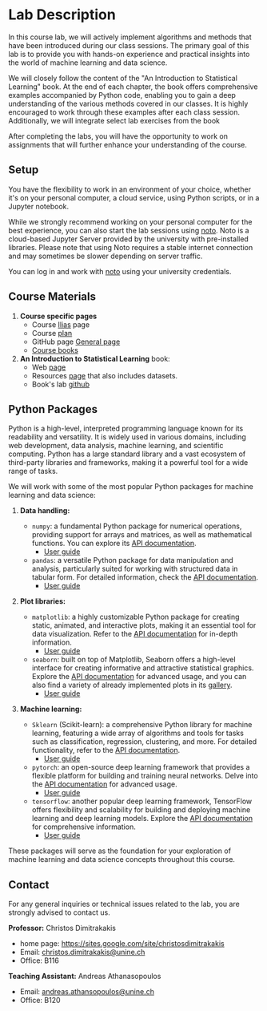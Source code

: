 # Lab Description

In this course lab, we will actively implement algorithms and methods that have been introduced during our class
sessions. The primary goal of this lab is to provide you with hands-on experience and practical insights into the world
of machine learning and data science.

We will closely follow the content of the "An Introduction to Statistical Learning" book. At the end of each chapter,
the book offers comprehensive examples accompanied by Python code, enabling you to gain a deep understanding of the
various methods covered in our classes. It is highly encouraged to work through these examples after each class session.
Additionally, we will integrate select lab exercises from the book

After completing the labs, you will have the opportunity to work on assignments that will further enhance your
understanding of the course.

## Setup

You have the flexibility to work in an environment of your choice, whether it's on your personal computer, a cloud
service, using Python scripts, or in a Jupyter notebook.

While we strongly recommend working on your personal computer for the best experience, you can also start the lab
sessions
using [noto](https://www.epfl.ch/education/educational-initiatives/jupyter-notebooks-for-education/one-click-access-to-jupyter-notebooks-online-with-noto/).
Noto is a cloud-based Jupyter Server provided by the university with pre-installed libraries. Please note that using
Noto requires a stable internet connection and may sometimes be slower depending on server traffic.

You can log in and work with [noto](https://noto.epfl.ch/hub/login?next=%2Fhub%2F) using your university credentials.

## Course Materials
1. **Course specific pages**
    - Course [Ilias](https://ilias.unibe.ch/goto_ilias3_unibe_crs_2793354.html) page
    - Course [plan](https://github.com/olethrosdc/machine-learning-MSc/blob/main/plan.org)
    - GitHub page [General page](https://github.com/olethrosdc/machine-learning-MSc)
    - [Course books](https://ilias.unibe.ch/ilias.php?baseClass=ilLinkResourceHandlerGUI&ref_id=2830196&cmd=)
2. **An Introduction to Statistical Learning** book:
    - Web [page](https://www.statlearning.com/)
    - Resources [page](https://www.statlearning.com/resources-python) that also includes datasets.
    - Book's lab [github](https://github.com/intro-stat-learning/ISLP_labs/tree/stable)

## Python Packages

Python is a high-level, interpreted programming language known for its readability and versatility. It is widely used in
various domains, including web development, data analysis, machine learning, and scientific computing. Python has a
large standard library and a vast ecosystem of third-party libraries and frameworks, making it a powerful tool for a
wide range of tasks.

We will work with some of the most popular Python packages for machine learning and data science:

1. **Data handling:**
    - `numpy`: a fundamental Python package for numerical operations, providing support for arrays and matrices, as well
      as mathematical functions. You can explore
      its [API documentation](https://numpy.org/doc/stable/reference/index.html).
        - [User guide](https://numpy.org/doc/stable/user/index.html)
    - `pandas`: a versatile Python package for data manipulation and analysis, particularly suited for working with
      structured data in tabular form. For detailed information, check
      the [API documentation](https://pandas.pydata.org/pandas-docs/stable/reference/index.html).
        - [User guide](https://pandas.pydata.org/docs/user_guide/index.html)

2. **Plot libraries:**
    - `matplotlib`: a highly customizable Python package for creating static, animated, and interactive plots, making it
      an essential tool for data visualization. Refer to
      the [API documentation](https://matplotlib.org/stable/contents.html) for in-depth information.
        - [User guide](https://matplotlib.org/stable/users/explain/quick_start.html)
    - `seaborn`: built on top of Matplotlib, Seaborn offers a high-level interface for creating informative and
      attractive statistical graphics. Explore the [API documentation](https://seaborn.pydata.org/api.html) for advanced
      usage, and you can also find a variety of already implemented plots in
      its [gallery](https://seaborn.pydata.org/examples/index.html).
        - [User guide](https://seaborn.pydata.org/tutorial/introduction.html)

3. **Machine learning:**
    - `Sklearn` (Scikit-learn): a comprehensive Python library for machine learning, featuring a wide array of
      algorithms and tools for tasks such as classification, regression, clustering, and more. For detailed
      functionality, refer to the [API documentation](https://scikit-learn.org/stable/modules/classes.html).
        - [User guide](https://scikit-learn.org/stable/user_guide.html)
    - `pytorch`: an open-source deep learning framework that provides a flexible platform for building and training
      neural networks. Delve into the [API documentation](https://pytorch.org/docs/stable/index.html) for advanced
      usage.
        - [User guide](https://pytorch.org/tutorials/beginner/basics/quickstart_tutorial.html)
    - `tensorflow`: another popular deep learning framework, TensorFlow offers flexibility and scalability for building
      and deploying machine learning and deep learning models. Explore
      the [API documentation](https://www.tensorflow.org/api_docs/python/tf) for comprehensive information.
        - [User guide](https://www.tensorflow.org/guide/basics)

These packages will serve as the foundation for your exploration of machine learning and data science concepts
throughout this course.

## Contact

For any general inquiries or technical issues related to the lab, you are strongly advised to contact us.

**Professor:**
Christos Dimitrakakis

- home page: https://sites.google.com/site/christosdimitrakakis
- Email: christos.dimitrakakis@unine.ch
- Office: B116

**Teaching Assistant:**
Andreas Athanasopoulos

- Email: andreas.athansopoulos@unine.ch
- Office: B120
